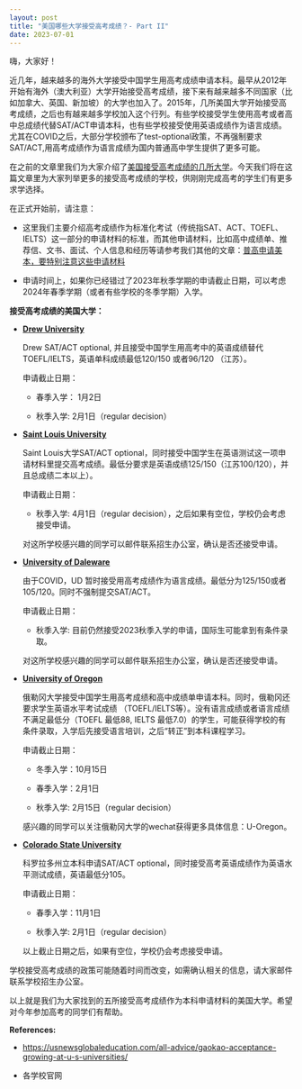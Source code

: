 ```yaml
---
layout: post
title: "美国哪些大学接受高考成绩？- Part II"
date: 2023-07-01
---
```

嗨，大家好！

近几年，越来越多的海外大学接受中国学生用高考成绩申请本科。最早从2012年开始有海外（澳大利亚）大学开始接受高考成绩，接下来有越来越多不同国家（比如加拿大、英国、新加坡）的大学也加入了。2015年，几所美国大学开始接受高考成绩，之后也有越来越多学校加入这个行列。有些学校接受学生使用高考或者高中总成绩代替SAT/ACT申请本科，也有些学校接受使用英语成绩作为语言成绩。尤其在COVID之后，大部分学校颁布了test-optional政策，不再强制要求SAT/ACT,用高考成绩作为语言成绩为国内普通高中学生提供了更多可能。

在之前的文章里我们为大家介绍了[美国接受高考成绩的几所大学](https://tessay.org/blog/2019/05/08/gaokao)。今天我们将在这篇文章里为大家列举更多的接受高考成绩的学校，供刚刚完成高考的学生们有更多求学选择。

在正式开始前，请注意：

+ 这里我们主要介绍高考成绩作为标准化考试（传统指SAT、ACT、TOEFL、IELTS）这一部分的申请材料的标准，而其他申请材料，比如高中成绩单、推荐信、文书、面试、个人信息和经历等请参考我们其他的文章：[普高申请美本，要特别注意这些申请材料](https://tessay.org/blog/2021/01/06/noninternational-hs-applicant)

+ 申请时间上，如果你已经错过了2023年秋季学期的申请截止日期，可以考虑2024年春季学期（或者有些学校的冬季学期）入学。

**接受高考成绩的美国大学：**

+ **[Drew University](https://drew.edu/admissions-aid/undergraduate-admissions/international-admissions/)**
   
   Drew SAT/ACT optional, 并且接受中国学生用高考中的英语成绩替代TOEFL/IELTS，英语单科成绩最低120/150 或者96/120 （江苏）。
   
   申请截止日期：
   
   + 春季入学： 1月2日
   
   + 秋季入学: 2月1日（regular decision）
   

+ **[Saint Louis University](https://www.slu.edu/admission/international/english-proficiency.php)**

    Saint Louis大学SAT/ACT optional，同时接受中国学生在英语测试这一项申请材料里提交高考成绩。最低分要求是英语成绩125/150（江苏100/120），并且总成绩二本以上）。
    
    申请截止日期：
   
    + 秋季入学: 4月1日（regular decision），之后如果有空位，学校仍会考虑接受申请。
    
    
    对这所学校感兴趣的同学可以邮件联系招生办公室，确认是否还接受申请。
    

+ **[University of Daleware](https://www.udel.edu/apply/undergraduate-admissions/requirements/international-students/#english)**

    由于COVID，UD 暂时接受用高考成绩作为语言成绩。最低分为125/150或者105/120。同时不强制提交SAT/ACT。
    
    申请截止日期：
   
    + 秋季入学: 目前仍然接受2023秋季入学的申请，国际生可能拿到有条件录取。
    
    
    对这所学校感兴趣的同学可以邮件联系招生办公室，确认是否还接受申请。
    

+ **[University of Oregon](https://www.universityoforegon.cn/)**

    俄勒冈大学接受中国学生用高考成绩和高中成绩单申请本科。同时，俄勒冈还要求学生英语水平考试成绩 （TOEFL/IELTS等）。没有语言成绩或者语言成绩不满足最低分（TOEFL 最低88, IELTS 最低7.0）的学生，可能获得学校的有条件录取，入学后先接受语言培训，之后“转正”到本科课程学习。
    
    申请截止日期：
    
    + 冬季入学：10月15日
     
    + 春季入学：2月1日
   
    + 秋季入学: 2月15日（regular decision）
    
    感兴趣的同学可以关注俄勒冈大学的wechat获得更多具体信息：U-Oregon。
    

+ **[Colorado State University](https://international.colostate.edu/iec/international-admissions/english-language-proficiency/)**

    科罗拉多州立本科申请SAT/ACT optional，同时接受高考英语成绩作为英语水平测试成绩，英语最低分105。
    
    申请截止日期：
     
    + 春季入学：11月1日
   
    + 秋季入学: 2月1日（regular decision）
    
    以上截止日期之后，如果有空位，学校仍会考虑接受申请。



学校接受高考成绩的政策可能随着时间而改变，如需确认相关的信息，请大家邮件联系学校招生办公室。

以上就是我们为大家找到的五所接受高考成绩作为本科申请材料的美国大学。希望对今年参加高考的同学们有帮助。

**References:**

+ https://usnewsglobaleducation.com/all-advice/gaokao-acceptance-growing-at-u-s-universities/

+ 各学校官网


